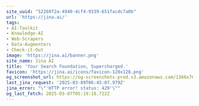 ```yaml
---
site_uuid: "52269f2a-4940-4cf4-9339-651facdc7a0b"
url: 'https://jina.ai/'
tags:
- AI-Toolkit
- Knowledge-AI
- Web-Scrapers
- Data-Augmenters
- Check-it-Out
image: 'https://jina.ai/banner.png'
site_name: Jina AI
title: 'Your Search Foundation, Supercharged.'
favicon: 'https://jina.ai/icons/favicon-128x128.png'
og_screenshot_url: https://og-screenshots-prod.s3.amazonaws.com/1366x768/80/false/51b018eb015cd7ca4b2ad06a1dbb46f675beb02958a04e29c168cd8aee9dd01e.jpeg
last_jina_request: '2025-03-09T06:45:07.979Z'
jina_error: "\"'HTTP error! status: 429'\""
og_last_fetch: 2025-03-07T05:19:18.722Z
---
```


